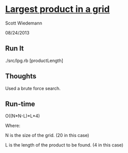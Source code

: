 # [Largest product in a grid](http://projecteuler.net/problem=11)
Scott Wiedemann

08/24/2013

## Run It
./src/lpg.rb [productLength]

## Thoughts
Used a brute force search.

## Run-time
O((N\*N-L)\*L\*4)

Where:

N is the size of the grid.  (20 in this case)

L is the length of the product to be found. (4 in this case)
